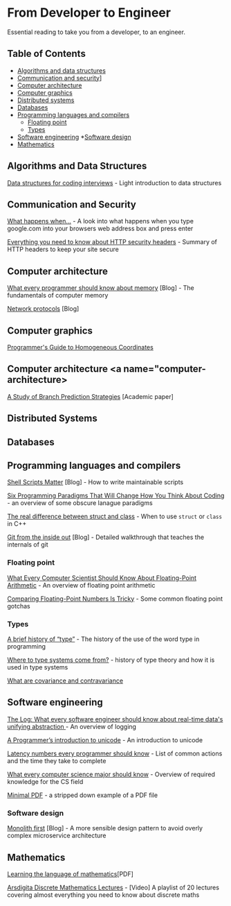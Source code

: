 # From Developer to Engineer

Essential reading to take you from a developer, to an engineer.

## Table of Contents
* [Algorithms and data structures](#algorithms)
* [Communication and security](#communication)]
* [Computer architecture](#computer-architecture)
* [Computer graphics](#computer-graphics)
* [Distributed systems](#distributed-systems)
* [Databases](#databases)
* [Programming languages and compilers](#programming-languages-and-compilers)
    * [Floating point](#floating-point)
    * [Types](#types)
* [Software engineering](#software-engineering)
    *[Software design](#software-design)
* [Mathematics](#mathematics)

## <a name="algorithms"></a> Algorithms and Data Structures
[Data structures for coding interviews](https://www.interviewcake.com/article/python/data-structures-coding-interview) - Light  introduction to data structures

## <a name="communication"></a> Communication and Security
[What happens when...](https://github.com/alex/what-happens-when) - A look into what happens when you type google.com into your browsers web address box and press enter

[Everything you need to know about HTTP security headers](https://blog.appcanary.com/2017/http-security-headers.html) - Summary of HTTP headers to keep your site secure

## <a name="computer-architecture"></a> Computer architecture
[What every programmer should know about memory](https://lwn.net/Articles/250967/) [Blog] - The fundamentals of computer memory

[Network protocols](https://www.destroyallsoftware.com/compendium/network-protocols?share_key=97d3ba4c24d21147) [Blog]

## <a name="computer-graphics"></a> Computer graphics

[Programmer's Guide to Homogeneous Coordinates](https://hackernoon.com/programmers-guide-to-homogeneous-coordinates-73cbfd2bcc65)

## Computer architecture <a name="computer-architecture></a>

[A Study of Branch Prediction Strategies](https://courses.cs.washington.edu/courses/cse590g/04sp/Smith-1981-A-Study-of-Branch-Prediction-Strategies.pdf) [Academic paper]

## <a name="distributed-systems"></a> Distributed Systems

## <a name="databases"></a> Databases

## <a name="programming-languages-and-compilers"></a> Programming languages and compilers


[Shell Scripts Matter](https://dev.to/thiht/shell-scripts-matter) [Blog] - How to write maintainable scripts

[Six Programming Paradigms That Will Change How You Think About Coding](http://www.ybrikman.com/writing/2014/04/09/six-programming-paradigms-that-will/) - an overview of some obscure lanague paradigms

[The real difference between struct and class](http://www.fluentcpp.com/2017/06/13/the-real-difference-between-struct-class/) - When to use `struct` or `class` in C++

[Git from the inside out](https://maryrosecook.com/blog/post/git-from-the-inside-out) [Blog] - Detailed walkthrough that teaches the internals of git

### Floating point <a name="floating-point"></a>

[What Every Computer Scientist Should Know About Floating-Point Arithmetic](https://docs.oracle.com/cd/E19957-01/806-3568/ncg_goldberg.html) - An overview of floating point arithmetic

[Comparing Floating-Point Numbers Is Tricky](http://bitbashing.io/comparing-floats.html) - Some common floating point gotchas

### Types <a name="types"></a>

[A brief history of “type”](http://arcanesentiment.blogspot.co.uk/2015/01/a-brief-history-of-type.html) - The history of the use of the word type in programming

[Where to type systems come from?](http://blog.felipe.rs/2017/07/07/where-do-type-systems-come-from/) - history of type theory and how it is used in type systems

[What are covariance and contravariance](https://www.stephanboyer.com/post/132/what-are-covariance-and-contravariance)

## <a name="software-engineering"></a> Software engineering


[The Log: What every software engineer should know about real-time data's unifying abstraction
](https://engineering.linkedin.com/distributed-systems/log-what-every-software-engineer-should-know-about-real-time-datas-unifying) - An overview of logging

[A Programmer’s introduction to unicode](http://reedbeta.com/blog/programmers-intro-to-unicode/) - An introduction to unicode

[Latency numbers every programmer should know](https://gist.github.com/jboner/2841832) - List of common actions and the time they take to complete

[What every computer science major should know](http://matt.might.net/articles/what-cs-majors-should-know/) - Overview of required knowledge for the CS field

[Minimal PDF](https://brendanzagaeski.appspot.com/0004.html) - a stripped down example of a PDF file

### Software design <a name="software-design"></a>

[Monolith first](https://martinfowler.com/bliki/MonolithFirst.html) [Blog] - A more sensible design pattern to avoid overly complex microservice architecture


## <a name="mathematics"></a> Mathematics

[Learning the language of mathematics](https://wac.colostate.edu/llad/v4n1/jamison.pdf)[PDF]

[Arsdigita Discrete Mathematics Lectures](https://www.youtube.com/watch?v=h_9WjWENWV8&list=PLrMT60OLrVSkmZJxHcR5OlTbaZxBeMPqm) - [Video] A playlist of 20 lectures covering almost everything you need to know about discrete maths
